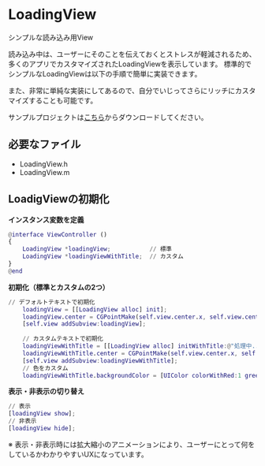 # LoadingView

シンプルな読み込み用View

読み込み中は、ユーザーにそのことを伝えておくとストレスが軽減されるため、多くのアプリでカスタマイズされたLoadingViewを表示しています。
標準的でシンプルなLoadingViewは以下の手順で簡単に実装できます。

また、非常に単純な実装にしてあるので、自分でいじってさらにリッチにカスタマイズすることも可能です。

サンプルプロジェクトは[こちら](https://github.com/EntreGulss/LoadingViewTest)からダウンロードしてください。

## 必要なファイル
* LoadingView.h
* LoadingView.m

## LoadigViewの初期化
**インスタンス変数を定義**

```ViewController.m
@interface ViewController ()
{   
    LoadingView *loadingView;           // 標準
    LoadingView *loadingViewWithTitle;  // カスタム
}
@end
```

**初期化（標準とカスタムの2つ）**

```ViewController.m
// デフォルトテキストで初期化
    loadingView = [[LoadingView alloc] init];
    loadingView.center = CGPointMake(self.view.center.x, self.view.center.y-40);
    [self.view addSubview:loadingView];
    
    // カスタムテキストで初期化
    loadingViewWithTitle = [[LoadingView alloc] initWithTitle:@"処理中..."];
    loadingViewWithTitle.center = CGPointMake(self.view.center.x, self.view.center.y-40);
    [self.view addSubview:loadingViewWithTitle];
    // 色をカスタム
    loadingViewWithTitle.backgroundColor = [UIColor colorWithRed:1 green:0 blue:0 alpha:0.7];
```

**表示・非表示の切り替え**

```ViewController.m
// 表示
[loadingView show];
// 非表示
[loadingView hide];
```

※ 表示・非表示時には拡大縮小のアニメーションにより、ユーザーにとって何をしているかわかりやすいUXになっています。


